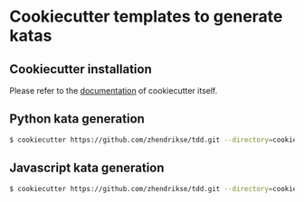 # Cookiecutter templates to generate katas

## Cookiecutter installation

Please refer to the [documentation](https://cookiecutter.readthedocs.io/en/stable/installation.html)
of cookiecutter itself.

## Python kata generation

```bash
$ cookiecutter https://github.com/zhendrikse/tdd.git --directory=cookiecutter/python
```

## Javascript kata generation

```bash
$ cookiecutter https://github.com/zhendrikse/tdd.git --directory=cookiecutter/javascript
```
